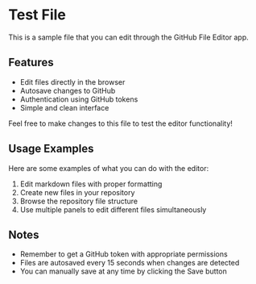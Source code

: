 # Test File

This is a sample file that you can edit through the GitHub File Editor app.

## Features
- Edit files directly in the browser
- Autosave changes to GitHub
- Authentication using GitHub tokens
- Simple and clean interface

Feel free to make changes to this file to test the editor functionality!

## Usage Examples

Here are some examples of what you can do with the editor:

1. Edit markdown files with proper formatting
2. Create new files in your repository
3. Browse the repository file structure
4. Use multiple panels to edit different files simultaneously

## Notes

- Remember to get a GitHub token with appropriate permissions
- Files are autosaved every 15 seconds when changes are detected
- You can manually save at any time by clicking the Save button
